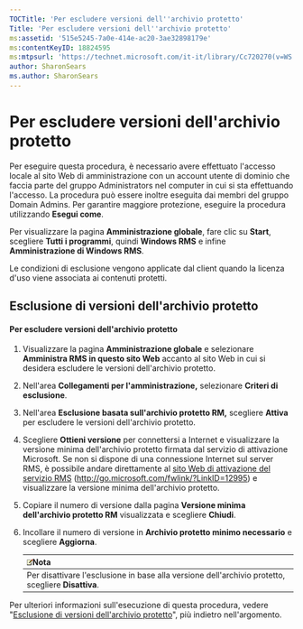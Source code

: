 ```yaml
---
TOCTitle: 'Per escludere versioni dell''archivio protetto'
Title: 'Per escludere versioni dell''archivio protetto'
ms:assetid: '515e5245-7a0e-414e-ac20-3ae32898179e'
ms:contentKeyID: 18824595
ms:mtpsurl: 'https://technet.microsoft.com/it-it/library/Cc720270(v=WS.10)'
author: SharonSears
ms.author: SharonSears
---
```


Per escludere versioni dell'archivio protetto
=============================================

Per eseguire questa procedura, è necessario avere effettuato l'accesso locale al sito Web di amministrazione con un account utente di dominio che faccia parte del gruppo Administrators nel computer in cui si sta effettuando l'accesso. La procedura può essere inoltre eseguita dai membri del gruppo Domain Admins. Per garantire maggiore protezione, eseguire la procedura utilizzando **Esegui come**.

Per visualizzare la pagina **Amministrazione globale**, fare clic su **Start**, scegliere **Tutti i programmi**, quindi **Windows RMS** e infine **Amministrazione di Windows RMS**.

Le condizioni di esclusione vengono applicate dal client quando la licenza d'uso viene associata ai contenuti protetti.

Esclusione di versioni dell'archivio protetto
---------------------------------------------

#### Per escludere versioni dell'archivio protetto

1.  Visualizzare la pagina **Amministrazione globale** e selezionare **Amministra RMS in questo sito Web** accanto al sito Web in cui si desidera escludere le versioni dell'archivio protetto.

2.  Nell'area **Collegamenti per l'amministrazione,** selezionare **Criteri di esclusione**.

3.  Nell'area **Esclusione basata sull'archivio protetto RM,** scegliere **Attiva** per escludere le versioni dell'archivio protetto.

4.  Scegliere **Ottieni versione** per connettersi a Internet e visualizzare la versione minima dell'archivio protetto firmata dal servizio di attivazione Microsoft. Se non si dispone di una connessione Internet sul server RMS, è possibile andare direttamente al [sito Web di attivazione del servizio RMS](http://go.microsoft.com/fwlink/?linkid=12995) (http://go.microsoft.com/fwlink/?LinkID=12995) e visualizzare la versione minima dell'archivio protetto.

5.  Copiare il numero di versione dalla pagina **Versione minima dell'archivio protetto RM** visualizzata e scegliere **Chiudi**.

6.  Incollare il numero di versione in **Archivio protetto minimo necessario** e scegliere **Aggiorna**.

    | ![](/security-updates/images/Cc720270.note(WS.10).gif)Nota                               |
    |-----------------------------------------------------------------------------------------------------|
    | Per disattivare l'esclusione in base alla versione dell'archivio protetto, scegliere **Disattiva**. |

Per ulteriori informazioni sull'esecuzione di questa procedura, vedere "[Esclusione di versioni dell'archivio protetto](https://technet.microsoft.com/e287f026-aab2-43ab-93bc-48087da82f36)", più indietro nell'argomento.
